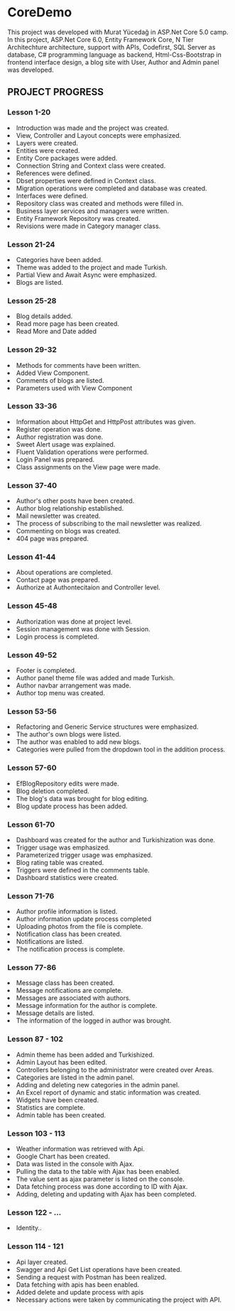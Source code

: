 # CoreDemo
This project was developed with Murat Yücedağ in ASP.Net Core 5.0 camp. In this project, ASP.Net Core 6.0, Entity Framework Core, N Tier Architechture architecture, support with APIs, Codefirst, SQL Server as database, C# programming language as backend, Html-Css-Bootstrap in frontend interface design, a blog site with User, Author and Admin panel was developed.

<h2>PROJECT PROGRESS</h2>
<h3>Lesson 1-20</h3>
<li>Introduction was made and the project was created.</li>
<li>View, Controller and Layout concepts were emphasized.</li>
<li>Layers were created.</li>
<li>Entities were created.</li>
<li>Entity Core packages were added.</li>
<li>Connection String and Context class were created.</li>
<li>References were defined.</li>
<li>Dbset properties were defined in Context class.</li>
<li>Migration operations were completed and database was created.</li>
<li>Interfaces were defined.</li>
<li>Repository class was created and methods were filled in.</li>
<li>Business layer services and managers were written.</li>
<li>Entity Framework Repository was created.</li>
<li>Revisions were made in Category manager class.</li>
</ul>
<h3>Lesson 21-24</h3>
<li>Categories have been added.</li>
<li>Theme was added to the project and made Turkish.</li>
<li>Partial View and Await Async were emphasized.</li>
<li>Blogs are listed.</li>
</ul>
<h3>Lesson 25-28</h3>
<li>Blog details added.</li>
<li>Read more page has been created.</li>
<li>Read More and Date added</li>
</ul>
<h3>Lesson 29-32</h3>
<li>Methods for comments have been written.</li>
<li>Added View Component.</li>
<li>Comments of blogs are listed.</li>
<li>Parameters used with View Component</li>
</ul>
<h3>Lesson 33-36</h3>
<li>Information about HttpGet and HttpPost attributes was given.</li>
<li>Register operation was done.</li>
<li>Author registration was done.</li>
<li>Sweet Alert usage was explained.</li>
<li>Fluent Validation operations were performed.</li>
<li>Login Panel was prepared.</li>
<li>Class assignments on the View page were made.</li>
</ul>
 <h3>Lesson 37-40</h3>
<li>Author's other posts have been created.</li>
<li>Author blog relationship established.</li>
<li>Mail newsletter was created.</li>
<li>The process of subscribing to the mail newsletter was realized.</li>
<li>Commenting on blogs was created.</li>
<li>404 page was prepared.</li>
</ul>
 <h3>Lesson 41-44</h3>
<li>About operations are completed.</li>
<li>Contact page was prepared.</li>
<li>Authorize at Authontecitaion and Controller level.</li>
</ul>
 <h3>Lesson 45-48</h3>
<li>Authorization was done at project level.</li>
<li>Session management was done with Session.</li>
<li>Login process is completed.</li>
</ul>
<h3>Lesson 49-52 </h3>
<li>Footer is completed.</li>
<li>Author panel theme file was added and made Turkish.</li>
<li>Author navbar arrangement was made.</li>
<li>Author top menu was created.</li>
</ul>
 <h3>Lesson 53-56</h3>
<li>Refactoring and Generic Service structures were emphasized.</li>
<li>The author's own blogs were listed.</li>
<li>The author was enabled to add new blogs.</li>
<li>Categories were pulled from the dropdown tool in the addition process.</li>
</ul>
 <h3>Lesson 57-60</h3>
<li>EfBlogRepository edits were made.</li>
<li>Blog deletion completed.</li>
<li>The blog's data was brought for blog editing.</li>
<li>Blog update process has been added.</li>
</ul>
 <h3>Lesson 61-70</h3>
<li>Dashboard was created for the author and Turkishization was done.</li>
<li>Trigger usage was emphasized.</li>
<li>Parameterized trigger usage was emphasized.</li>
<li>Blog rating table was created.</li>
<li>Triggers were defined in the comments table.</li>
<li>Dashboard statistics were created.</li>
</ul>
 <h3>Lesson 71-76</h3>
<li>Author profile information is listed.</li>
<li>Author information update process completed</li>
<li>Uploading photos from the file is complete.</li>
<li>Notification class has been created.</li>
<li>Notifications are listed.</li>
<li>The notification process is complete.</li>
</ul>
 <h3>Lesson 77-86</h3>
<li>Message class has been created.</li>
<li>Message notifications are complete.</li>
<li>Messages are associated with authors.</li>
<li>Message information for the author is complete.</li>
<li>Message details are listed.</li>
<li>The information of the logged in author was brought.</li>
</ul>

 <h3>Lesson 87 - 102</h3>
<li>Admin theme has been added and Turkishized.</li>
<li>Admin Layout has been edited.</li>
<li>Controllers belonging to the administrator were created over Areas.</li>
<li>Categories are listed in the admin panel.</li>
<li>Adding and deleting new categories in the admin panel.</li>
<li>An Excel report of dynamic and static information was created.</li>
<li>Widgets have been created.</li>
<li>Statistics are complete.</li>
<li>Admin table has been created.</li>
 <h3>Lesson 103 - 113</h3>
 <li>Weather information was retrieved with Api.</li>
 <li>Google Chart has been created.</li>
 <li>Data was listed in the console with Ajax.</li>
 <li>Pulling the data to the table with Ajax has been enabled.</li>
 <li>The value sent as ajax parameter is listed on the console.</li>
<li>Data fetching process was done according to ID with Ajax.</li>
<li>Adding, deleting and updating with Ajax has been completed.</li>
 <h3>Lesson 122 - ...</h3>
 <li>Identity..</li>
<h3>Lesson 114 - 121 </h3>
<li>Api layer created.</li>
<li>Swagger and Api Get List operations have been created.</li>
<li>Sending a request with Postman has been realized.</li>
<li>Data fetching with apis has been enabled.</li>
<li>Added delete and update process with apis</li>
<li>Necessary actions were taken by communicating the project with API.</li>
